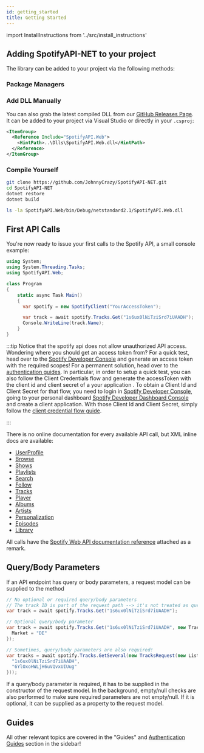 ```yaml
---
id: getting_started
title: Getting Started
---
```


import InstallInstructions from '../src/install_instructions'

## Adding SpotifyAPI-NET to your project

The library can be added to your project via the following methods:

### Package Managers

<InstallInstructions />

### Add DLL Manually

You can also grab the latest compiled DLL from our [GitHub Releases Page](https://github.com/johnnycrazy/spotifyapi-net/releases). It can be added to your project via Visual Studio or directly in your `.csproj`:

```xml
<ItemGroup>
  <Reference Include="SpotifyAPI.Web">
    <HintPath>..\Dlls\SpotifyAPI.Web.dll</HintPath>
  </Reference>
</ItemGroup>
```

### Compile Yourself

```sh
git clone https://github.com/JohnnyCrazy/SpotifyAPI-NET.git
cd SpotifyAPI-NET
dotnet restore
dotnet build

ls -la SpotifyAPI.Web/bin/Debug/netstandard2.1/SpotifyAPI.Web.dll
```

## First API Calls

You're now ready to issue your first calls to the Spotify API, a small console example:

```csharp
using System;
using System.Threading.Tasks;
using SpotifyAPI.Web;

class Program
{
    static async Task Main()
    {
      var spotify = new SpotifyClient("YourAccessToken");

      var track = await spotify.Tracks.Get("1s6ux0lNiTziSrd7iUAADH");
      Console.WriteLine(track.Name);
    }
}
```

:::tip
Notice that the spotify api does not allow unauthorized API access. Wondering where you should get an access token from? For a quick test, head over to the [Spotify Developer Console](https://developer.spotify.com/console/get-album/) and generate an access token with the required scopes! For a permanent solution, head over to the [authentication guides](auth_introduction.md).
In particular, in order to setup a quick test, you can also follow the Client Credentials flow and generate the accessToken with the client id and client secret of a your application .
To obtain a Client Id and Client Secret for that flow, you need to login in [Spotify Developer Console](https://developer.spotify.com/documentation/web-api/reference/get-an-album), going to your personal dashboard [Spotify Developer Dashboard Console](https://developer.spotify.com/dashboard) and create a client application.
With those Client Id and Client Secret, simply follow the [client credential flow guide](client_credentials.md).
  
:::




There is no online documentation for every available API call, but XML inline docs are available:

* [UserProfile](https://github.com/JohnnyCrazy/SpotifyAPI-NET/blob/master/SpotifyAPI.Web/Clients/Interfaces/IUserProfileClient.cs)
* [Browse](https://github.com/JohnnyCrazy/SpotifyAPI-NET/blob/master/SpotifyAPI.Web/Clients/Interfaces/IBrowseClient.cs)
* [Shows](https://github.com/JohnnyCrazy/SpotifyAPI-NET/blob/master/SpotifyAPI.Web/Clients/Interfaces/IShowsClient.cs)
* [Playlists](https://github.com/JohnnyCrazy/SpotifyAPI-NET/blob/master/SpotifyAPI.Web/Clients/Interfaces/IPlaylistsClient.cs)
* [Search](https://github.com/JohnnyCrazy/SpotifyAPI-NET/blob/master/SpotifyAPI.Web/Clients/Interfaces/ISearchClient.cs)
* [Follow](https://github.com/JohnnyCrazy/SpotifyAPI-NET/blob/master/SpotifyAPI.Web/Clients/Interfaces/IFollowClient.cs)
* [Tracks](https://github.com/JohnnyCrazy/SpotifyAPI-NET/blob/master/SpotifyAPI.Web/Clients/Interfaces/ITracksClient.cs)
* [Player](https://github.com/JohnnyCrazy/SpotifyAPI-NET/blob/master/SpotifyAPI.Web/Clients/Interfaces/IPlayerClient.cs)
* [Albums](https://github.com/JohnnyCrazy/SpotifyAPI-NET/blob/master/SpotifyAPI.Web/Clients/Interfaces/IAlbumsClient.cs)
* [Artists](https://github.com/JohnnyCrazy/SpotifyAPI-NET/blob/master/SpotifyAPI.Web/Clients/Interfaces/IArtistsClient.cs)
* [Personalization](https://github.com/JohnnyCrazy/SpotifyAPI-NET/blob/master/SpotifyAPI.Web/Clients/Interfaces/IPersonalizationClient.cs)
* [Episodes](https://github.com/JohnnyCrazy/SpotifyAPI-NET/blob/master/SpotifyAPI.Web/Clients/Interfaces/IEpisodesClient.cs)
* [Library](https://github.com/JohnnyCrazy/SpotifyAPI-NET/blob/master/SpotifyAPI.Web/Clients/Interfaces/ILibraryClient.cs)

All calls have the [Spotify Web API documentation reference](https://developer.spotify.com/documentation/web-api/reference-beta/) attached as a remark.


## Query/Body Parameters

If an API endpoint has query or body parameters, a request model can be supplied to the method

```csharp
// No optional or required query/body parameters
// The track ID is part of the request path --> it's not treated as query/body parameter
var track = await spotify.Tracks.Get("1s6ux0lNiTziSrd7iUAADH");

// Optional query/body parameter
var track = await spotify.Tracks.Get("1s6ux0lNiTziSrd7iUAADH", new TrackRequest{
  Market = "DE"
});

// Sometimes, query/body parameters are also required!
var tracks = await spotify.Tracks.GetSeveral(new TracksRequest(new List<string> {
  "1s6ux0lNiTziSrd7iUAADH",
  "6YlOxoHWLjH6uVQvxUIUug"
}));
```

If a query/body parameter is required, it has to be supplied in the constructor of the request model. In the background, empty/null checks are also performed to make sure required parameters are not empty/null. If it is optional, it can be supplied as a property to the request model.

## Guides

All other relevant topics are covered in the "Guides" and [Authentication Guides](auth_introduction.md) section in the sidebar!
